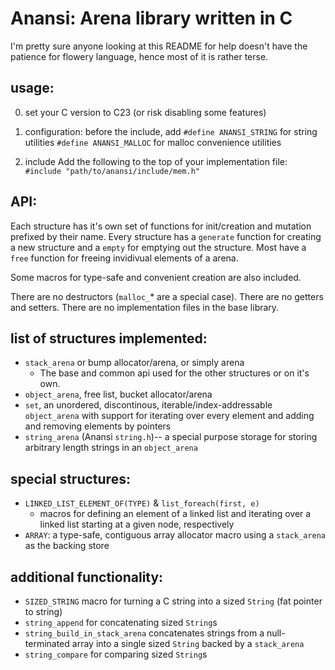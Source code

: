 # Anansi: Arena library written in C

I'm pretty sure anyone looking at this README for help doesn't have the patience for flowery language, hence most of it is rather terse.

## usage:
0. set your C version to C23 (or risk disabling some features)
1. configuration:
before the include, add
`#define ANANSI_STRING` for string utilities
`#define ANANSI_MALLOC` for malloc convenience utilities

2. include
Add the following to the top of your implementation file:
`#include "path/to/anansi/include/mem.h"`

## API:
Each structure has it's own set of functions for init/creation and mutation prefixed by their name.
Every structure has a `generate` function for creating a new structure and a `empty` for emptying out the structure.
Most have a `free` function for freeing invidivual elements of a arena.

Some macros for type-safe and convenient creation are also included.

There are no destructors (`malloc_`* are a special case).
There are no getters and setters.
There are no implementation files in the base library.

## list of structures implemented:
- `stack_arena` or bump allocator/arena, or simply arena
  - The base and common api used for the other structures or on it's own.
- `object_arena`, free list, bucket allocator/arena
- `set`, an unordered, discontinous, iterable/index-addressable `object_arena` with support for iterating over every element and adding and removing elements by pointers
- `string_arena` (Anansi `string.h`)-- a special purpose storage for storing arbitrary length strings in an `object_arena`

## special structures:
- `LINKED_LIST_ELEMENT_OF(TYPE)` & `list_foreach(first, e)`
  - macros for defining an element of a linked list and iterating over a linked list starting at a given node, respectively
- `ARRAY`: a type-safe, contiguous array allocator macro using a `stack_arena` as the backing store


## additional functionality:
- `SIZED_STRING` macro for turning a C string into a sized `String` (fat pointer to string)
- `string_append` for concatenating sized `String`s
- `string_build_in_stack_arena` concatenates strings from a null-terminated array into a single sized `String` backed by a `stack_arena`
- `string_compare` for comparing sized `String`s
